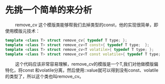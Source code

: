 

# 先挑一个简单的来分析
&emsp;&emsp; remove_cv 这个模版类能够帮我们去掉类型的const，他的实现很简单，即使用模版元技术：
```cpp
template <class T> struct remove_cv{ typedef T type; };
template <class T> struct remove_cv<T const>{ typedef T type;  };
template <class T> struct remove_cv<T volatile>{ typedef T type; };
template <class T> struct remove_cv<T const volatile>{ typedef T type; };
```
&emsp;&emsp; 这个代码应该非常容易理解，remove_cv的模版是一个T,我们对他做模版偏特化，将const 和volatile分离，然后使用::value就可以得到没有const、volatile的类型了，所以这个类也叫remove_cv。
